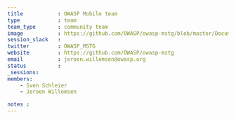 ```yaml
---
title           : OWASP Mobile team
type            : team
team_type       : community team
image           : https://github.com/OWASP/owasp-mstg/blob/master/Document/Images/mstg-cover-release-small.jpg
session_slack   :
twitter         : OWASP_MSTG
website         : https://github.com/OWASP/owasp-mstg
email           : jeroen.willemsen@owasp.org
status          :
_sessions:
members:
    - Sven Schleier
    - Jeroen Willemsen

notes :
---
```

